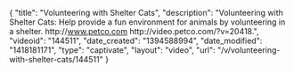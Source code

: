 {
    "title": "Volunteering with Shelter Cats",
    "description": "Volunteering with Shelter Cats: Help provide a fun environment for animals by volunteering in a shelter. http:\/\/www.petco.com http:\/\/video.petco.com\/?v=20418.",
    "videoid": "144511",
    "date_created": "1394588994",
    "date_modified": "1418181171",
    "type": "captivate",
    "layout": "video",
    "url": "\/v\/volunteering-with-shelter-cats\/144511"
}